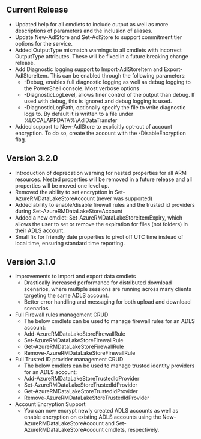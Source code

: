 ﻿<!--
    Please leave this section at the top of the change log.

    Changes for the current release should go under the section titled "Current Release", and should adhere to the following format:

    ## Current Release
    * Overview of change #1
        - Additional information about change #1
    * Overview of change #2
        - Additional information about change #2
        - Additional information about change #2
    * Overview of change #3
    * Overview of change #4
        - Additional information about change #4

    ## YYYY.MM.DD - Version X.Y.Z (Previous Release)
    * Overview of change #1
        - Additional information about change #1
-->
## Current Release
* Updated help for all cmdlets to include output as well as more descriptions of parameters and the inclusion of aliases.
* Update New-AdlStore and Set-AdlStore to support commitment tier options for the service.
* Added OutputType mismatch warnings to all cmdlets with incorrect OutputType attributes. These will be fixed in a future breaking change release.
* Add Diagnostic logging support to Import-AdlStoreItem and Export-AdlStoreItem. This can be enabled through the following parameters:
    * -Debug, enables full diagnostic logging as well as debug logging to the PowerShell console. Most verbose options
    * -DiagnosticLogLevel, allows finer control of the output than debug. If used with debug, this is ignored and debug logging is used.
    * -DiagnosticLogPath, optionally specify the file to write diagnostic logs to. By default it is written to a file under %LOCALAPPDATA%\AdlDataTransfer
* Added support to New-AdlStore to explicitly opt-out of account encryption. To do so, create the account with the -DisableEncryption flag.

## Version 3.2.0
* Introduction of deprecation warning for nested properties for all ARM resources. Nested properties will be removed in a future release and all properties will be moved one level up.
* Removed the ability to set encryption in Set-AzureRMDataLakeStoreAccount (never was supported)
* Added ability to enable/disable firewall rules and the trusted id providers during Set-AzureRMDataLakeStoreAccount
* Added a new cmdlet: Set-AzureRMDataLakeStoreItemExpiry, which allows the user to set or remove the expiration for files (not folders) in their ADLS account.
* Small fix for friendly date properties to pivot off UTC time instead of local time, ensuring standard time reporting.

## Version 3.1.0
* Improvements to import and export data cmdlets
    - Drastically increased performance for distributed download scenarios, where multiple sessions are running across many clients targeting the same ADLS account.
    - Better error handling and messaging for both upload and download scenarios.
* Full Firewall rules management CRUD
    - The below cmdlets can be used to manage firewall rules for an ADLS account:
    - Add-AzureRMDataLakeStoreFirewallRule
    - Set-AzureRMDataLakeStoreFirewallRule
    - Get-AzureRMDataLakeStoreFirewallRule
    - Remove-AzureRMDataLakeStoreFirewallRule
* Full Trusted ID provider management CRUD
    - The below cmdlets can be used to manage trusted identity providers for an ADLS account:
    - Add-AzureRMDataLakeStoreTrustedIdProvider
    - Set-AzureRMDataLakeStoreTrustedIdProvider
    - Get-AzureRMDataLakeStoreTrustedIdProvider
    - Remove-AzureRMDataLakeStoreTrustedIdProvider
* Account Encryption Support
    - You can now encrypt newly created ADLS accounts as well as enable encryption on existing ADLS accounts using the New-AzureRMDataLakeStoreAccount and Set-AzureRMDataLakeStoreAccount cmdlets, respectively.